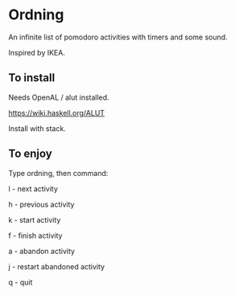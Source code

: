 # Ordning

An infinite list of pomodoro activities with timers and some sound.

Inspired by IKEA.

## To install

Needs OpenAL / alut installed.

https://wiki.haskell.org/ALUT

Install with stack.

## To enjoy

Type ordning, then command:

l - next activity

h - previous activity

k - start activity

f - finish activity

a - abandon activity 

j - restart abandoned activity

q - quit


